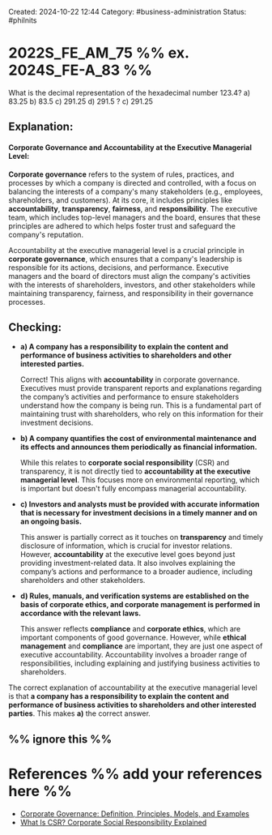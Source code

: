 Created: 2024-10-22 12:44
Category: #business-administration 
Status: #philnits



# 2022S_FE_AM_75 %% ex. 2024S_FE-A_83 %%

What is the decimal representation of the hexadecimal number 123.4?
a) 83.25
b) 83.5
c) 291.25
d) 291.5
? 
c) 291.25
## **Explanation:**

#### **Corporate Governance and Accountability at the Executive Managerial Level:**

**Corporate governance** refers to the system of rules, practices, and processes by which a company is directed and controlled, with a focus on balancing the interests of a company's many stakeholders (e.g., employees, shareholders, and customers). At its core, it includes principles like **accountability**, **transparency**, **fairness**, and **responsibility**. The executive team, which includes top-level managers and the board, ensures that these principles are adhered to which helps foster trust and safeguard the company's reputation.

Accountability at the executive managerial level is a crucial principle in **corporate governance**, which ensures that a company's leadership is responsible for its actions, decisions, and performance. Executive managers and the board of directors must align the company's activities with the interests of shareholders, investors, and other stakeholders while maintaining transparency, fairness, and responsibility in their governance processes.

## **Checking:**

- **a) A company has a responsibility to explain the content and performance of business activities to shareholders and other interested parties.**  

    Correct! This aligns with **accountability** in corporate governance. Executives must provide transparent reports and explanations regarding the company’s activities and performance to ensure stakeholders understand how the company is being run. This is a fundamental part of maintaining trust with shareholders, who rely on this information for their investment decisions.

- **b) A company quantifies the cost of environmental maintenance and its effects and announces them periodically as financial information.**  

    While this relates to **corporate social responsibility** (CSR) and transparency, it is not directly tied to **accountability at the executive managerial level**. This focuses more on environmental reporting, which is important but doesn't fully encompass managerial accountability.

- **c) Investors and analysts must be provided with accurate information that is necessary for investment decisions in a timely manner and on an ongoing basis.**  

    This answer is partially correct as it touches on **transparency** and timely disclosure of information, which is crucial for investor relations. However, **accountability** at the executive level goes beyond just providing investment-related data. It also involves explaining the company’s actions and performance to a broader audience, including shareholders and other stakeholders.

- **d) Rules, manuals, and verification systems are established on the basis of corporate ethics, and corporate management is performed in accordance with the relevant laws.**  

    This answer reflects **compliance** and **corporate ethics**, which are important components of good governance. However, while **ethical management** and **compliance** are important, they are just one aspect of executive accountability. Accountability involves a broader range of responsibilities, including explaining and justifying business activities to shareholders.

The correct explanation of accountability at the executive managerial level is that **a company has a responsibility to explain the content and performance of business activities to shareholders and other interested parties**. This makes **a)** the correct answer.


%% ignore this %%
---

# References %% add your references here %%
- [Corporate Governance: Definition, Principles, Models, and Examples](https://www.investopedia.com/terms/c/corporategovernance.asp)
- [What Is CSR? Corporate Social Responsibility Explained](https://www.investopedia.com/terms/c/corp-social-responsibility.asp)